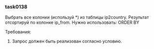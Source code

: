 
### task0138

Выбрать все колонки (используй *) из таблицы ip2country.
Результат отсортируй по колонке ip_from.
Нужно использовать: ORDER BY


Требования:
1.	Запрос должен быть реализован согласно условию.


